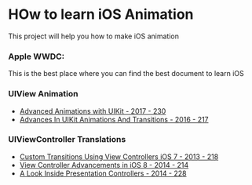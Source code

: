 # HOw to learn iOS Animation
This project will help you how to make iOS animation

### Apple WWDC:
This is the best place where you can find the best document to learn iOS

### UIView Animation
* [Advanced Animations with UIKit - 2017 - 230](https://developer.apple.com/videos/play/wwdc2017/230/)
* [Advances In UIKit Animations And Transitions - 2016 - 217](https://developer.apple.com/videos/play/wwdc2016/216/)


### UIViewController Translations
* [Custom Transitions Using View Controllers iOS 7 - 2013 - 218](https://developer.apple.com/videos/play/wwdc2013/218/)
* [View Controller Advancements in iOS 8 - 2014 - 214](https://developer.apple.com/videos/play/wwdc2014/214/)
* [A Look Inside Presentation Controllers - 2014 - 228](https://developer.apple.com/videos/play/wwdc2014/228/)

